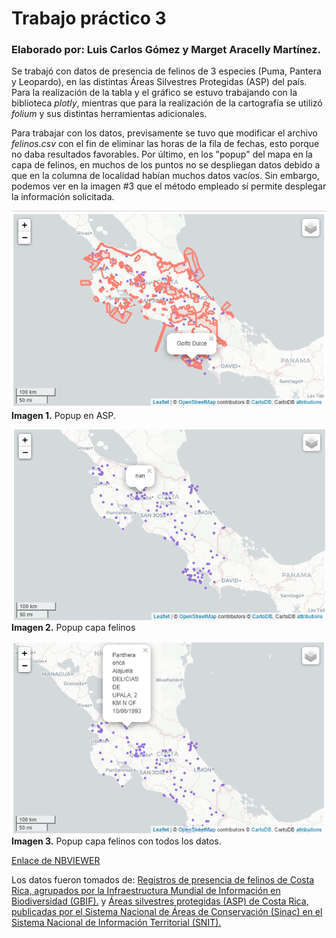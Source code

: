 # Trabajo práctico 3  

### Elaborado por: Luis Carlos Gómez y Marget Aracelly Martínez.

Se trabajó con datos de presencia de felinos de 3 especies (Puma, Pantera y Leopardo), en las distintas Áreas Silvestres Protegidas (ASP) del país. Para la realización de la tabla y el gráfico se estuvo trabajando con la biblioteca *plotly*, mientras que para la realización de la cartografía se utilizó *folium* y sus distintas herramientas adicionales. 

Para trabajar con los datos, previsamente se tuvo que modificar el archivo *felinos.csv* con el fin de eliminar las horas de la fila de fechas, esto porque no daba resultados favorables. Por último, en los "popup" del mapa en la capa de felinos, en muchos de los puntos no se despliegan datos debido a que en la columna de localidad habían muchos datos vacíos. Sin embargo, podemos ver en la imagen #3 que el método empleado sí permite desplegar la información solicitada. 

![Popup en la capa de ASP](https://github.com/margetmartinez/Tarea03-Felinos_en_CostaRica/blob/main/Popup%20ASP.png)  
**Imagen 1.** Popup en ASP. 

![Popup de felinos](https://github.com/margetmartinez/Tarea03-Felinos_en_CostaRica/blob/main/Popup%20Felinos%201.png)  
**Imagen 2.** Popup capa felinos

![Popup felinos con todos los datos](https://github.com/margetmartinez/Tarea03-Felinos_en_CostaRica/blob/main/Popup%20Felinos%202.png)   
**Imagen 3.** Popup capa felinos con todos los datos.

[Enlace de NBVIEWER](https://nbviewer.org/github/margetmartinez/Tarea03-Felinos_en_CostaRica/blob/main/Tarea03Mar_y_Luis.1.ipynb)

Los datos fueron tomados de: [Registros de presencia de felinos de Costa Rica, agrupados por la Infraestructura Mundial de Información en Biodiversidad (GBIF).](https://www.gbif.org/occurrence/download/0141580-220831081235567) y [Áreas silvestres protegidas (ASP) de Costa Rica, publicadas por el Sistema Nacional de Áreas de Conservación (Sinac) en el Sistema Nacional de Información Territorial (SNIT).](https://www.snitcr.go.cr/ico_servicios_ogc_info?k=bm9kbzo6NDA=&nombre=SINAC)
